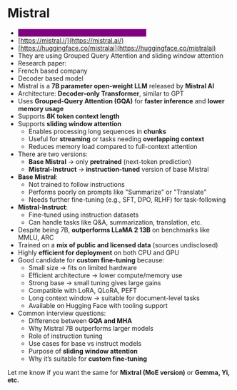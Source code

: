 # Mistral

* <mark style="color:purple;background-color:purple;">**Few models are open source, rest are paid**</mark>
* [https://mistral.i/](https://mistral.ai/)
* [https://huggingface.co/mistralai](https://huggingface.co/mistralai)
* They are using Grouped Query Attention and sliding window attention
* Research paper:&#x20;
* French based company
* Decoder based model
* Mistral is a **7B parameter open-weight LLM** released by **Mistral AI**
* Architecture: **Decoder-only Transformer**, similar to GPT
* Uses **Grouped-Query Attention (GQA)** for **faster inference** and **lower memory usage**
* Supports **8K token context length**
* Supports **sliding window attention**
  * Enables processing long sequences in **chunks**
  * Useful for **streaming** or tasks needing **overlapping context**
  * Reduces memory load compared to full-context attention
* There are two versions:
  * **Base Mistral** → only **pretrained** (next-token prediction)
  * **Mistral-Instruct** → **instruction-tuned** version of base Mistral
* **Base Mistral**:
  * Not trained to follow instructions
  * Performs poorly on prompts like "Summarize" or "Translate"
  * Needs further fine-tuning (e.g., SFT, DPO, RLHF) for task-following
* **Mistral-Instruct**:
  * Fine-tuned using instruction datasets
  * Can handle tasks like Q\&A, summarization, translation, etc.
* Despite being 7B, **outperforms LLaMA 2 13B** on benchmarks like MMLU, ARC
* Trained on a **mix of public and licensed data** (sources undisclosed)
* Highly **efficient for deployment** on both CPU and GPU
* Good candidate for **custom fine-tuning** because:
  * Small size → fits on limited hardware
  * Efficient architecture → lower compute/memory use
  * Strong base → small tuning gives large gains
  * Compatible with LoRA, QLoRA, PEFT
  * Long context window → suitable for document-level tasks
  * Available on Hugging Face with tooling support
* Common interview questions:
  * Difference between **GQA and MHA**
  * Why Mistral 7B outperforms larger models
  * Role of instruction tuning
  * Use cases for base vs instruct models
  * Purpose of **sliding window attention**
  * Why it’s suitable for **custom fine-tuning**

Let me know if you want the same for **Mixtral (MoE version)** or **Gemma, Yi, etc.**
